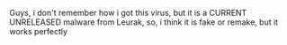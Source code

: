 Guys, i don't remember how i got this virus, but it is a CURRENT UNRELEASED malware from Leurak, so, i think it is fake or remake, but it works perfectly
